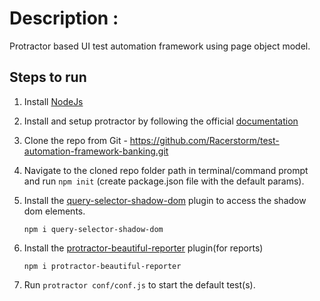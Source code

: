 # Description : 
Protractor based UI test automation framework using page object model. 

## Steps to run

1. Install [NodeJs](https://nodejs.org/en/download/)
2. Install and setup protractor by following the official [documentation](https://www.protractortest.org/#/)
3. Clone the repo from Git - https://github.com/Racerstorm/test-automation-framework-banking.git
4. Navigate to the cloned repo folder path in terminal/command prompt and run `npm init` (create package.json file with the default params).
5. Install the [query-selector-shadow-dom](https://www.npmjs.com/package/query-selector-shadow-dom) plugin to access the shadow dom elements.
    
    `npm i query-selector-shadow-dom`
6. Install the [protractor-beautiful-reporter](https://www.npmjs.com/package/protractor-beautiful-reporter) plugin(for reports)

    `npm i protractor-beautiful-reporter`
7.  Run `protractor conf/conf.js` to start the default test(s).
